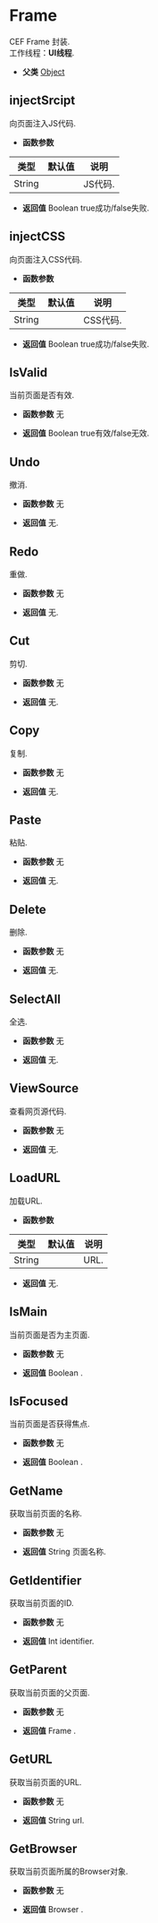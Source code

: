 # Frame

  CEF Frame 封装.<br>工作线程：**UI线程**.
  
* **父类** 
<a href="#api/apiObject">Object</a>&nbsp;

## injectSrcipt &nbsp;
  向页面注入JS代码.
  
* **函数参数**

<table class="table table-hover table-bordered ">
	<thead>
		<tr>
			<th class="col-xs-1">类型</th>
			<th class="col-xs-1">默认值</th>
			<th>说明</th>
		</tr>
	</thead>
	<tbody>
		<tr>
	<td>String </td>
	<td></td>
	<td>JS代码.</td>
</tr>
	</tbody>
</table>

* **返回值**
  Boolean true成功/false失败. 



<div class="adoc" id="div_injectSrcipt"></div>


## injectCSS &nbsp;
  向页面注入CSS代码.
  
* **函数参数**

<table class="table table-hover table-bordered ">
	<thead>
		<tr>
			<th class="col-xs-1">类型</th>
			<th class="col-xs-1">默认值</th>
			<th>说明</th>
		</tr>
	</thead>
	<tbody>
		<tr>
	<td>String </td>
	<td></td>
	<td>CSS代码.</td>
</tr>
	</tbody>
</table>

* **返回值**
  Boolean true成功/false失败. 



<div class="adoc" id="div_injectCSS"></div>


## IsValid &nbsp;
  当前页面是否有效.
  
* **函数参数**  无

* **返回值**
  Boolean true有效/false无效. 



<div class="adoc" id="div_IsValid"></div>


## Undo &nbsp;
  撤消.
  
* **函数参数**  无

* **返回值**
   无. 



<div class="adoc" id="div_Undo"></div>


## Redo &nbsp;
  重做.
  
* **函数参数**  无

* **返回值**
   无. 



<div class="adoc" id="div_Redo"></div>


## Cut &nbsp;
  剪切.
  
* **函数参数**  无

* **返回值**
   无. 



<div class="adoc" id="div_Cut"></div>


## Copy &nbsp;
  复制.
  
* **函数参数**  无

* **返回值**
   无. 



<div class="adoc" id="div_Copy"></div>


## Paste &nbsp;
  粘贴.
  
* **函数参数**  无

* **返回值**
   无. 



<div class="adoc" id="div_Paste"></div>


## Delete &nbsp;
  删除.
  
* **函数参数**  无

* **返回值**
   无. 



<div class="adoc" id="div_Delete"></div>


## SelectAll &nbsp;
  全选.
  
* **函数参数**  无

* **返回值**
   无. 



<div class="adoc" id="div_SelectAll"></div>


## ViewSource &nbsp;
  查看网页源代码.
  
* **函数参数**  无

* **返回值**
   无. 



<div class="adoc" id="div_ViewSource"></div>


## LoadURL &nbsp;
  加载URL.
  
* **函数参数**

<table class="table table-hover table-bordered ">
	<thead>
		<tr>
			<th class="col-xs-1">类型</th>
			<th class="col-xs-1">默认值</th>
			<th>说明</th>
		</tr>
	</thead>
	<tbody>
		<tr>
	<td>String </td>
	<td></td>
	<td>URL.</td>
</tr>
	</tbody>
</table>

* **返回值**
   无. 



<div class="adoc" id="div_LoadURL"></div>


## IsMain &nbsp;
  当前页面是否为主页面.
  
* **函数参数**  无

* **返回值**
  Boolean . 



<div class="adoc" id="div_IsMain"></div>


## IsFocused &nbsp;
  当前页面是否获得焦点.
  
* **函数参数**  无

* **返回值**
  Boolean . 



<div class="adoc" id="div_IsFocused"></div>


## GetName &nbsp;
  获取当前页面的名称.
  
* **函数参数**  无

* **返回值**
  String 页面名称. 



<div class="adoc" id="div_GetName"></div>


## GetIdentifier &nbsp;
  获取当前页面的ID.
  
* **函数参数**  无

* **返回值**
  Int identifier. 



<div class="adoc" id="div_GetIdentifier"></div>


## GetParent &nbsp;
  获取当前页面的父页面.
  
* **函数参数**  无

* **返回值**
  Frame . 



<div class="adoc" id="div_GetParent"></div>


## GetURL &nbsp;
  获取当前页面的URL.
  
* **函数参数**  无

* **返回值**
  String url. 



<div class="adoc" id="div_GetURL"></div>


## GetBrowser &nbsp;
  获取当前页面所属的Browser对象.
  
* **函数参数**  无

* **返回值**
  Browser . 

